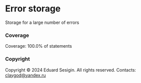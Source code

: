 # Error storage

Storage for a large number of errors

### Coverage

Coverage: 100.0% of statements

### Copyright 

Copyright © 2024 Eduard Sesigin. All rights reserved. Contacts: claygod@yandex.ru